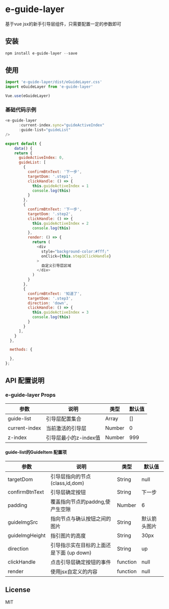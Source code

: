 # e-guide-layer
基于vue jsx的新手引导层组件，只需要配置一定的参数即可

## 安装
```js
npm install e-guide-layer --save
```
## 使用
```js
import 'e-guide-layer/dist/eGuideLayer.css'
import eGuideLayer from 'e-guide-layer'

Vue.use(eGuideLayer)
```
### 基础代码示例
```js
<e-guide-layer
      :current-index.sync="guideActiveIndex"
      :guide-list="guideList"
/>

export default {
    data() {
    return {
      guideActiveIndex: 0,
      guideList: [
        {
          confirmBtnText: '下一步',
          targetDom: '.step1',
          clickHandle: () => {
            this.guideActiveIndex = 1
            console.log(this)
          }
        },
        {
          confirmBtnText: '下一步',
          targetDom: '.step2',
          clickHandle: () => {
            this.guideActiveIndex = 2
            console.log(this)
          },
          render: () => {
            return (
              <div
                style="background-color:#fff;"
                onClick={this.step1ClickHandle}
              >
                自定义引导层区域
              </div>
            )
          }
        },
        {
          confirmBtnText: '知道了',
          targetDom: '.step3',
          direction: 'down',
          clickHandle: () => {
            this.guideActiveIndex = 3
            console.log(this)
          }
        }
      ],
    }
  },

  methods: {

  },
};

```

## API 配置说明

### e-guide-layer  Props
|  参数   | 说明  |  类型  |  默认值  |
|  ----  | ----  | ----  | ----  |
| guide-list  | 引导层配置集合 | Array | [] |
| current-index  | 当前激活的引导层 | Number | 0 |
| z-index  | 引导层最小的z-index值 | Number | 999 |

#### guide-list的GuideItem 配置项
|  参数   | 说明  |  类型  |  默认值  |
|  ----  | ----  | ----  | ----  |
| targetDom  | 引导层指向的节点(class,id,dom) | String | null |
| confirmBtnText  | 引导层确定按钮 | String | 下一步 |
| padding  | 覆盖指向节点的paddng,使产生空隙 | Number | 6 |
| guideImgSrc  | 指向节点与确认按钮之间的图片 | String | 默认箭头图片|
| guideImgHeight  | 指引图片的高度 | String | 30px|
| direction  | 引导指示实在目标的上面还是下面 (up  down) | String | up|
| clickHandle  | 点击引导层确定按钮的事件 | function | null|
| render  | 使用jsx自定义的内容 | function | null|

## License
MIT







